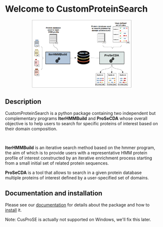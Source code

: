 # Welcome to CustomProteinSearch
<figure style="margin-left: auto; margin-right: auto; text-align: center;">
    <img src="docs/img/cusprose_scheme.png"
      alt="Overview of the CusProSe package functionalities"
      style="width: 65%; margin-left: auto; margin-right: auto; text-align: center;">
</figure>

## Description
<p>
CustomProteinSearch is a python package containing two independent but complementary programs <b>IterHMMBuild</b> and <b>ProSeCDA</b> whose overall objective is to help users to search for specific proteins of interest based on their domain composition.
</p>
<br>

<p>
<b>IterHMMBuild</b> is an iterative search method based on the hmmer program, the aim of which is to provide users with a representative HMM protein profile of interest constructed by an iterative enrichment process starting from a small initial set of related protein sequences.
</p>

<p>
<b>ProSeCDA</b> is a tool that allows to search in a given protein database multiple proteins of interest defined by a user-specified set of domains.
</p>

## Documentation and installation
Please see our [documentation](https://nchenche.github.io/cusProSe/) for details about the package and how to [install](https://nchenche.github.io/cusProSe/installation.html) it.

Note: CusProSE is actually not supported on Windows, we'll fix this later.
